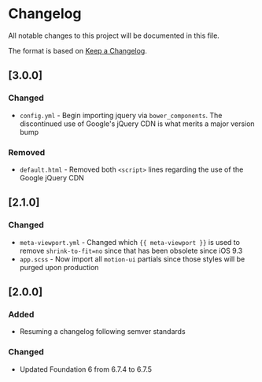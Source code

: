 # Changelog
All notable changes to this project will be documented in this file.

The format is based on [Keep a Changelog](https://keepachangelog.com/en/1.0.0/).

## [3.0.0]

### Changed
- `config.yml` - Begin importing jquery via `bower_components`. The discontinued use of Google's jQuery CDN is what merits a major version bump

### Removed
- `default.html` - Removed both `<script>` lines regarding the use of the Google jQuery CDN

## [2.1.0]

### Changed
- `meta-viewport.yml` - Changed which `{{ meta-viewport }}` is used to remove `shrink-to-fit=no` since that has been obsolete since iOS 9.3
- `app.scss` - Now import all `motion-ui` partials since those styles will be purged upon production


## [2.0.0]

### Added
- Resuming a changelog following semver standards

### Changed
- Updated Foundation 6 from 6.7.4 to 6.7.5

